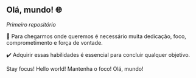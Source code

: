 ## Olá, mundo! :globe_with_meridians:

_Primeiro repositório_ 
 
 🎯 Para chegarmos onde queremos é necessário muita dedicação, foco, comprometimento e força de vontade. 
 
 ✔️ Adquirir essas habilidades é essencial para concluir qualquer objetivo.
 
 Stay focus! Hello world! 
 Mantenha o foco! Olá, mundo! 
